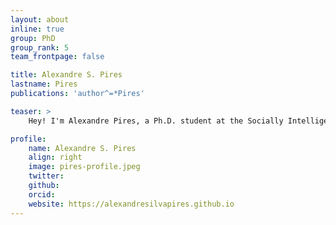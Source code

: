 ```yaml
---
layout: about
inline: true
group: PhD
group_rank: 5
team_frontpage: false

title: Alexandre S. Pires
lastname: Pires
publications: 'author^=*Pires'

teaser: >
    Hey! I'm Alexandre Pires, a Ph.D. student at the Socially Intelligent Artificial Systems (SIAS) Group, University of Amsterdam. My work focuses on understanding indirect reciprocity as a mechanism for cooperation under Human-AI hybrid populations.

profile:
    name: Alexandre S. Pires
    align: right
    image: pires-profile.jpeg
    twitter: 
    github: 
    orcid: 
    website: https://alexandresilvapires.github.io
---
```


